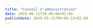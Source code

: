 ```yaml
---
title: "Conseil d'administration"
date: 2019-06-11T20:00:00+02:00
publishdate: 2019-05-21T00:06:53+02:00
---
```

